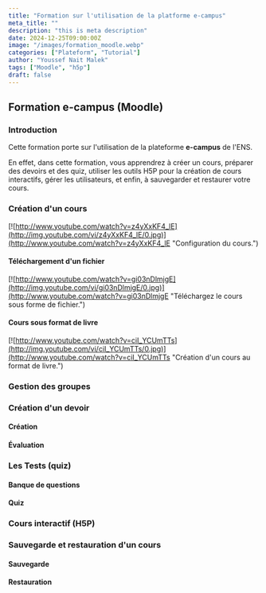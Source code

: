 ```yaml
---
title: "Formation sur l'utilisation de la platforme e-campus"
meta_title: ""
description: "this is meta description"
date: 2024-12-25T09:00:00Z
image: "/images/formation_moodle.webp"
categories: ["Plateform", "Tutorial"]
author: "Youssef Nait Malek"
tags: ["Moodle", "h5p"]
draft: false
---
```


## Formation e-campus (Moodle)

### Introduction
Cette formation porte sur l'utilisation de la plateforme **e-campus** de l'ENS.

En effet, dans cette formation, vous apprendrez à créer un cours, préparer des devoirs et des quiz, utiliser les outils H5P pour la création de cours interactifs, gérer les utilisateurs, et enfin, à sauvegarder et restaurer votre cours.
### Création d'un cours
[![http://www.youtube.com/watch?v=z4yXxKF4_lE](http://img.youtube.com/vi/z4yXxKF4_lE/0.jpg)](http://www.youtube.com/watch?v=z4yXxKF4_lE "Configuration du cours.")
#### Téléchargement d'un fichier
[![http://www.youtube.com/watch?v=gi03nDlmjgE](http://img.youtube.com/vi/gi03nDlmjgE/0.jpg)](http://www.youtube.com/watch?v=gi03nDlmjgE "Téléchargez le cours sous forme de fichier.")
#### Cours sous format de livre
[![http://www.youtube.com/watch?v=ciI_YCUmTTs](http://img.youtube.com/vi/ciI_YCUmTTs/0.jpg)](http://www.youtube.com/watch?v=ciI_YCUmTTs "Création d'un cours au format de livre.")
### Gestion des groupes

### Création d'un devoir
#### Création

#### Évaluation

### Les Tests (quiz)
#### Banque de questions

#### Quiz

### Cours interactif (H5P)

### Sauvegarde et restauration d'un cours
#### Sauvegarde

#### Restauration
